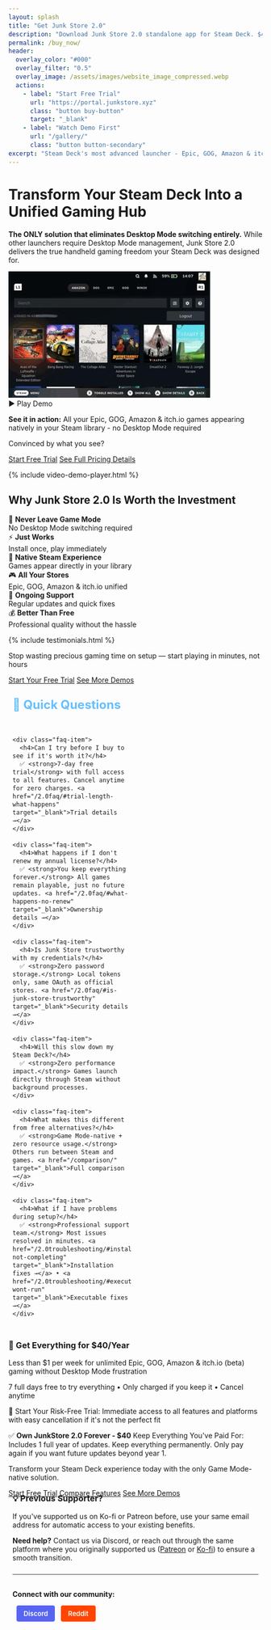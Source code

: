 ```yaml
---
layout: splash
title: "Get Junk Store 2.0"
description: "Download Junk Store 2.0 standalone app for Steam Deck. $40/year with 7-day trial. No Decky required - install Epic, GOG, Amazon & itch.io (beta) directly in Game Mode."
permalink: /buy_now/
header:
  overlay_color: "#000"
  overlay_filter: "0.5"
  overlay_image: /assets/images/website_image_compressed.webp
  actions:
    - label: "Start Free Trial"
      url: "https://portal.junkstore.xyz"
      class: "button buy-button"
      target: "_blank"
    - label: "Watch Demo First"
      url: "/gallery/"
      class: "button button-secondary"
excerpt: "Steam Deck's most advanced launcher - Epic, GOG, Amazon & itch.io games in Game Mode. 7-day free trial available"
---
```


<h1>Transform Your Steam Deck Into a Unified Gaming Hub</h1>

<section class="seo-intro">
  <p><strong>The ONLY solution that eliminates Desktop Mode switching entirely.</strong> While other launchers require Desktop Mode management, Junk Store 2.0 delivers the true handheld gaming freedom your Steam Deck was designed for.</p>
</section>

<section class="visual-proof">
  <div class="screenshot-container">
    <div class="video-demo-container" onclick="playDemo(this, '/assets/images/landing/LibrariesNew.webm')">
      <img src="/assets/images/landing/LibrariesNew-poster.jpg" alt="Steam Deck unified gaming library with Epic, GOG, Amazon & itch.io games in Game Mode" class="demo-poster" loading="lazy" />
      <div class="demo-play-btn">
        <span class="play-icon">▶️</span>
        <span class="play-text">Play Demo</span>
      </div>
      <img data-src="/assets/images/landing/LibrariesNew.gif" alt="Steam Deck unified gaming library with Epic, GOG, Amazon & itch.io games in Game Mode" class="demo-gif" style="display: none;" />
    </div>
    <div class="screenshot-caption">
      <p><strong>See it in action:</strong> All your Epic, GOG, Amazon & itch.io games appearing natively in your Steam library - no Desktop Mode required</p>
    </div>
  </div>

  <div class="progressive-cta">
    <p class="cta-prompt">Convinced by what you see?</p>
    <div class="cta-buttons">
      <a href="https://portal.junkstore.xyz" target="_blank" rel="noopener" class="button buy-button" data-event="click" data-category="conversion" data-action="trial_signup" data-label="buy_now_visual_proof">Start Free Trial</a>
      <a href="#pricing-details" class="button button-secondary" data-event="click" data-category="engagement" data-action="scroll_to_pricing" data-label="buy_now_visual_proof">See Full Pricing Details</a>
    </div>
  </div>
</section>

{% include video-demo-player.html %}

<section class="key-features">
  <h2>Why Junk Store 2.0 Is Worth the Investment</h2>
  <div class="features-grid">
    <div class="feature">🚀 <strong>Never Leave Game Mode</strong><br><span class="feature-detail">No Desktop Mode switching required</span></div>
    <div class="feature">⚡ <strong>Just Works</strong><br><span class="feature-detail">Install once, play immediately</span></div>
    <div class="feature">🎯 <strong>Native Steam Experience</strong><br><span class="feature-detail">Games appear directly in your library</span></div>
    <div class="feature">🎮 <strong>All Your Stores</strong><br><span class="feature-detail">Epic, GOG, Amazon & itch.io unified</span></div>
    <div class="feature">🔧 <strong>Ongoing Support</strong><br><span class="feature-detail">Regular updates and quick fixes</span></div>
    <div class="feature">💰 <strong>Better Than Free</strong><br><span class="feature-detail">Professional quality without the hassle</span></div>
  </div>
</section>

{% include testimonials.html %}

<div class="progressive-cta testimonial-cta">
  <p class="cta-prompt">Stop wasting precious gaming time on setup — start playing in minutes, not hours</p>
  <div class="cta-buttons">
    <a href="https://portal.junkstore.xyz" target="_blank" rel="noopener" class="button buy-button" data-event="click" data-category="conversion" data-action="trial_signup" data-label="buy_now_testimonials">Start Your Free Trial</a>
    <a href="/gallery/" class="button button-secondary" data-event="click" data-category="engagement" data-action="view_more_demos" data-label="buy_now_testimonials">See More Demos</a>
  </div>
</div>

<section class="purchase-faq">
  <h3>🤔 Quick Questions</h3>
  <div class="faq-grid">

    <div class="faq-item">
      <h4>Can I try before I buy to see if it's worth it?</h4>
      ✅ <strong>7-day free trial</strong> with full access to all features. Cancel anytime for zero charges. <a href="/2.0faq/#trial-length-what-happens" target="_blank">Trial details →</a>
    </div>

    <div class="faq-item">
      <h4>What happens if I don't renew my annual license?</h4>
      ✅ <strong>You keep everything forever.</strong> All games remain playable, just no future updates. <a href="/2.0faq/#what-happens-no-renew" target="_blank">Ownership details →</a>
    </div>

    <div class="faq-item">
      <h4>Is Junk Store trustworthy with my credentials?</h4>
      ✅ <strong>Zero password storage.</strong> Local tokens only, same OAuth as official stores. <a href="/2.0faq/#is-junk-store-trustworthy" target="_blank">Security details →</a>
    </div>

    <div class="faq-item">
      <h4>Will this slow down my Steam Deck?</h4>
      ✅ <strong>Zero performance impact.</strong> Games launch directly through Steam without background processes.
    </div>

    <div class="faq-item">
      <h4>What makes this different from free alternatives?</h4>
      ✅ <strong>Game Mode-native + zero resource usage.</strong> Others run between Steam and games. <a href="/comparison/" target="_blank">Full comparison →</a>
    </div>

    <div class="faq-item">
      <h4>What if I have problems during setup?</h4>
      ✅ <strong>Professional support team.</strong> Most issues resolved in minutes. <a href="/2.0troubleshooting/#installation-not-completing" target="_blank">Installation fixes →</a> • <a href="/2.0troubleshooting/#executables-wont-run" target="_blank">Executable fixes →</a>
    </div>

  </div>
</section>

<section class="pricing-highlight" id="pricing-details">
  <div class="pricing-box">
    <h3>🚀 Get Everything for $40/Year</h3>
    <p class="price-text">Less than $1 per week for unlimited Epic, GOG, Amazon & itch.io (beta) gaming without Desktop Mode frustration</p>
    <p class="trial-text">7 full days free to try everything • Only charged if you keep it • Cancel anytime</p>
    <p class="value-text">💯 Start Your Risk-Free Trial: Immediate access to all features and platforms with easy cancellation if it's not the perfect fit</p>
    <p class="ownership-text">✅ <strong>Own JunkStore 2.0 Forever - $40</strong> Keep Everything You've Paid For: Includes 1 full year of updates. Keep everything permanently.
Only pay again if you want future updates beyond year 1.</p>
    <p class="fence-text">Transform your Steam Deck experience today with the only Game Mode-native solution.</p>
    <div class="pricing-cta">
      <a href="https://portal.junkstore.xyz" target="_blank" rel="noopener" class="button buy-button" data-event="click" data-category="conversion" data-action="trial_signup" data-label="buy_now_page_primary">Start Free Trial</a>
      <a href="/comparison/" class="button button-secondary" data-event="click" data-category="engagement" data-action="view_comparison" data-label="buy_now_page_secondary">Compare Features</a>
      <a href="/gallery/" class="button button-secondary" data-event="click" data-category="engagement" data-action="view_gallery" data-label="buy_now_page_pricing">See More Demos</a>
    </div>
  </div>
</section>


<section class="support-and-community" style="text-align: left !important; max-width: 1200px; margin-left: auto; margin-right: auto; margin-top: -1rem; padding: 0.5rem;">
  <h3 style="margin-top: 0;">💡 Previous Supporter?</h3>
  <p>If you've supported us on Ko-fi or Patreon before, use your same email address for automatic access to your existing benefits.</p>
  <p><strong>Need help?</strong> Contact us via Discord, or reach out through the same platform where you originally supported us (<a href="https://www.patreon.com/junkstore" target="_blank" rel="noopener">Patreon</a> or <a href="https://ko-fi.com/junkstore" target="_blank" rel="noopener">Ko-fi</a>) to ensure a smooth transition.</p>

  <div class="community-section">
    <p><strong>Connect with our community:</strong></p>
    <p>
      <a href="https://discord.gg/6mRUhR6Teh" target="_blank" rel="noopener" class="community-btn discord-btn">
        <i class="fab fa-discord"></i> Discord
      </a>
      <a href="https://www.reddit.com/r/JunkStore" target="_blank" rel="noopener" class="community-btn reddit-btn">
        <i class="fab fa-reddit"></i> Reddit
      </a>
    </p>
  </div>
</section>

<style>
.community-btn {
  display: inline-flex;
  align-items: center;
  padding: 6px 12px;
  border-radius: 4px;
  text-decoration: none;
  font-weight: 600;
  font-size: 13px;
  transition: all 0.2s ease;
  border: 2px solid transparent;
  margin-left: 8px;
  color: white;
}

.discord-btn {
  background: #5865f2;
  color: white !important;
}

.reddit-btn {
  background: #ff4500;
  color: white !important;
}

.community-btn:hover {
  transform: translateY(-1px);
  box-shadow: 0 4px 12px rgba(0, 0, 0, 0.3);
  text-decoration: none;
  color: white;
  opacity: 0.9;
}

.support-and-community {
  text-align: center;
  margin: 1.5rem auto 1rem auto;
  padding: 1rem;
  max-width: 800px;
}

.community-section {
  margin-top: 1.5rem;
  padding-top: 1rem;
  border-top: 1px solid #444;
}

.purchase-faq {
  max-width: 1200px;
  margin: -1rem auto 0.5rem auto;
  padding: 0.5rem;
  text-align: center;
}

.purchase-faq h3 {
  font-size: 1.5rem;
  color: #66bfff;
  margin-bottom: 2rem;
  text-align: left !important;
}

.faq-grid {
  display: grid;
  grid-template-columns: repeat(2, 1fr);
  gap: 1rem;
  text-align: left;
}

.faq-item {
  background: rgba(255, 255, 255, 0.05);
  border: 1px solid #444;
  border-radius: 8px;
  padding: 1.5rem;
  transition: background-color 0.2s ease;
}

.faq-item:hover {
  background: rgba(255, 255, 255, 0.08);
}

.faq-item h4 {
  color: #ffa366;
  font-size: 1.1rem;
  margin-top: 0;
  margin-bottom: 0.75rem;
  font-weight: 600;
}

.faq-item p {
  color: #e8e8e8;
  line-height: 1.5;
  margin: 0;
}

@media (max-width: 768px) {
  .faq-grid {
    grid-template-columns: 1fr;
    gap: 1rem;
  }

  .faq-item {
    padding: 1.25rem;
  }
}
</style>


